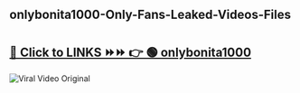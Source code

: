 
 ## onlybonita1000-Only-Fans-Leaked-Videos-Files

# <h2><a href="https://mediaupload.pro?onlybonita1000">🔗 Click to LINKS ⏩⏩ 👉 🟢 onlybonita1000 </a></h2>

<a href="https://mediaupload.pro?onlybonita1000" rel="nofollow" data-target="animated-image.originalLink"><img src="https://i.ibb.co.com/xMMVF88/686577567.gif" alt="Viral Video Original" style="max-width: 100%; display: inline-block;" data-target="animated-image.originalImage"></a>